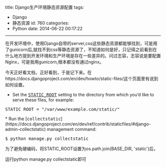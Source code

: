 title: Django生产环境静态资源配置
tags:
  - Django
  - 静态资源
id: 760
categories:
  - Python
date: 2014-06-22 00:17:22
---

在开发环境中，使用Django自带的server,css这些静态资源都能够找到，可是用了gunicorn后,就找不到css等静态资源了，不知道如何是好，只记得之前看到在什么地方提到开发环境和生产环境是存在一些差异的。问过志容，志容说是要配置Nginx，可是我用gunicorn,根本都没有通过nginx。

今天正好看文档，正好看到，于是记下来。在https://docs.djangoproject.com/en/dev/howto/static-files/这个页面里有说到如何设置。

*   Set the [<tt class="xref std std-setting docutils literal"><span class="pre">STATIC_ROOT</span></tt>](https://docs.djangoproject.com/en/dev/ref/settings/#std:setting-STATIC_ROOT) setting to the directory from which you’d like to serve these files, for example:

<div class="highlight-python">
<div class="highlight">
<pre><span class="n">STATIC_ROOT</span> <span class="o">=</span> <span class="s">"/var/www/example.com/static/"</span>
</pre>
</div>
</div>
*   Run the [<tt class="xref std std-djadmin docutils literal"><span class="pre">collectstatic</span></tt>](https://docs.djangoproject.com/en/dev/ref/contrib/staticfiles/#django-admin-collectstatic) management command:

<div class="highlight-python">
<pre>$ python manage.py collectstatic</pre>
</div>
为了避免硬编码，将STATIC_ROOT设置为os.path.join(BASE_DIR, 'static')后，

运行python manage.py collectstatic即可